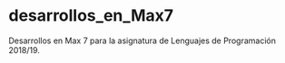 # desarrollos_en_Max7
Desarrollos en Max 7 para la asignatura de Lenguajes de Programación 2018/19.
